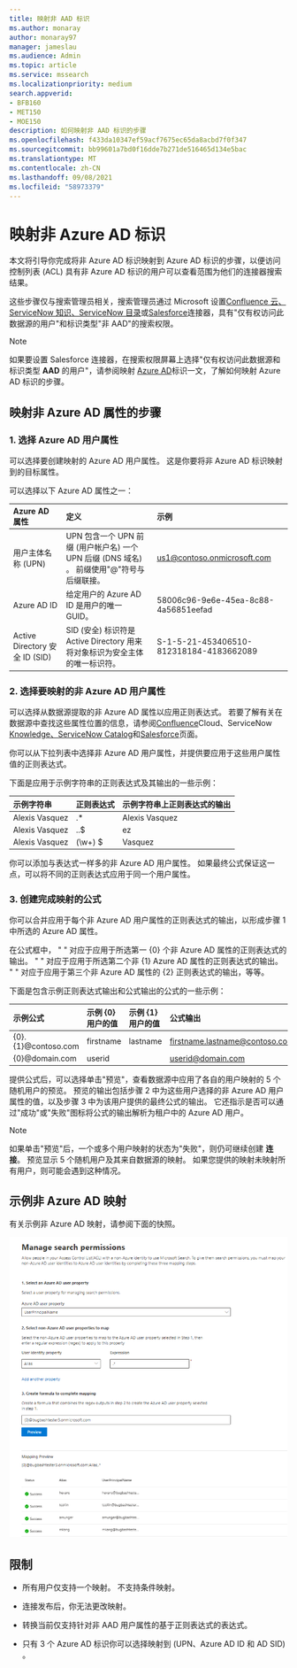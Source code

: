 ```yaml
---
title: 映射非 AAD 标识
ms.author: monaray
author: monaray97
manager: jameslau
ms.audience: Admin
ms.topic: article
ms.service: mssearch
ms.localizationpriority: medium
search.appverid:
- BFB160
- MET150
- MOE150
description: 如何映射非 AAD 标识的步骤
ms.openlocfilehash: f433da10347ef59acf7675ec65da8acbd7f0f347
ms.sourcegitcommit: bb99601a7bd0f16dde7b271de516465d134e5bac
ms.translationtype: MT
ms.contentlocale: zh-CN
ms.lasthandoff: 09/08/2021
ms.locfileid: "58973379"
---
```

# <a name="map-your-non-azure-ad-identities"></a>映射非 Azure AD 标识  

本文将引导你完成将非 Azure AD 标识映射到 Azure AD 标识的步骤，以便访问控制列表 (ACL) 具有非 Azure AD 标识的用户可以查看范围为他们的连接器搜索结果。

这些步骤仅与搜索管理员相关，搜索管理员通过 Microsoft 设置[Confluence 云](confluence-cloud-connector.md)[、ServiceNow 知识](servicenow-knowledge-connector.md)[、ServiceNow 目录](servicenow-catalog-connector.md)或[Salesforce](salesforce-connector.md)连接器，具有"仅有权访问此数据源的用户"和标识类型"非 AAD"的搜索权限。

>[!NOTE]
>如果要设置 Salesforce 连接器，在搜索权限屏幕上选择"仅有权访问此数据源和标识类型 **AAD** 的用户"，请参阅映射 [Azure AD](map-aad.md)标识一文，了解如何映射 Azure AD 标识的步骤。  

## <a name="steps-for-mapping-your-non-azure-ad-properties"></a>映射非 Azure AD 属性的步骤

### <a name="1-select-an-azure-ad-user-property"></a>1. 选择 Azure AD 用户属性  

可以选择要创建映射的 Azure AD 用户属性。 这是你要将非 Azure AD 标识映射到的目标属性。  

可以选择以下 Azure AD 属性之一：

| Azure AD 属性    | 定义           | 示例         |
| :------------------- | :------------------- |:--------------- |
| 用户主体名称 (UPN)  | UPN 包含一个 UPN 前缀 (用户帐户名) 一个 UPN 后缀 (DNS 域名) 。 前缀使用"@"符号与后缀联接。 | us1@contoso.onmicrosoft.com |
| Azure AD ID                 | 给定用户的 Azure AD ID 是用户的唯一 GUID。                 | 58006c96-9e6e-45ea-8c88-4a56851eefad            |
| Active Directory 安全 ID (SID)                   | SID (安全) 标识符是 Active Directory 用来将对象标识为安全主体的唯一标识符。                  | S-1-5-21-453406510-812318184-4183662089             |

### <a name="2-select-non-azure-ad-user-properties-to-map"></a>2. 选择要映射的非 Azure AD 用户属性

可以选择从数据源提取的非 Azure AD 属性以应用正则表达式。 若要了解有关在数据源中查找这些属性位置的信息，请参阅[Confluence](confluence-cloud-connector.md)Cloud、ServiceNow [Knowledge、ServiceNow Catalog](servicenow-catalog-connector.md)和[Salesforce](salesforce-connector.md)页面。 [](servicenow-knowledge-connector.md)  

你可以从下拉列表中选择非 Azure AD 用户属性，并提供要应用于这些用户属性值的正则表达式。

下面是应用于示例字符串的正则表达式及其输出的一些示例： 

| 示例字符串                  | 正则表达式                 | 示例字符串上正则表达式的输出           |
| :------------------- | :------------------- |:---------------|
| Alexis Vasquez  | .* | Alexis Vasquez |
| Alexis Vasquez                 | ..$                 | ez            |
| Alexis Vasquez                  |  (\w+) $                  | Vasquez             |

你可以添加与表达式一样多的非 Azure AD 用户属性。 如果最终公式保证这一点，可以将不同的正则表达式应用于同一个用户属性。  

### <a name="3-create-formula-to-complete-mapping"></a>3. 创建完成映射的公式

你可以合并应用于每个非 Azure AD 用户属性的正则表达式的输出，以形成步骤 1 中所选的 Azure AD 属性。

在公式框中， " " 对应于应用于所选第一 {0} 个非 Azure  AD 属性的正则表达式的输出。 " " 对应于应用于所选第二个非 {1} Azure  AD 属性的正则表达式的输出。 " " 对应于应用于第三个非 Azure AD 属性的 {2} 正则表达式的输出，等等。   

下面是包含示例正则表达式输出和公式输出的公式的一些示例： 

| 示例公式                  | 示例 {0} 用户的值                 | 示例 {1} 用户的值           | 公式输出                  |
| :------------------- | :------------------- |:---------------|:---------------|
| {0}.{1}@contoso.com  | firstname | lastname |firstname.lastname@contoso.com
| {0}@domain.com                 | userid                 |             |userid@domain.com

提供公式后，可以选择单击"预览"，查看数据源中应用了各自的用户映射的 5 个随机用户的预览。 预览的输出包括步骤 2 中为这些用户选择的非 Azure AD 用户属性的值，以及步骤 3 中为该用户提供的最终公式的输出。 它还指示是否可以通过"成功"或"失败"图标将公式的输出解析为租户中的 Azure AD 用户。  

>[!NOTE]
>如果单击"预览"后，一个或多个用户映射的状态为"失败"，则仍可继续创建 **连接**。 预览显示 5 个随机用户及其来自数据源的映射。 如果您提供的映射未映射所有用户，则可能会遇到这种情况。

## <a name="sample-non-azure-ad-mapping"></a>示例非 Azure AD 映射

有关示例非 Azure AD 映射，请参阅下面的快照。

![如何填写非 Azure AD 映射页面的示例快照。](media/non-aad-mapping.png)

## <a name="limitations"></a>限制  

- 所有用户仅支持一个映射。 不支持条件映射。  

- 连接发布后，你无法更改映射。  

- 转换当前仅支持针对非 AAD 用户属性的基于正则表达式的表达式。

- 只有 3 个 Azure AD 标识你可以选择映射到 (UPN、Azure AD ID 和 AD SID) 。